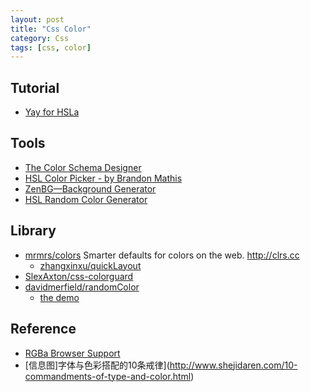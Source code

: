```yaml
---
layout: post
title: "Css Color"
category: Css
tags: [css, color]
--- 
```


## Tutorial

- [Yay for HSLa](http://css-tricks.com/yay-for-hsla/)

## Tools

- [The Color Schema Designer](http://paletton.com/#uid=13F050kayGc1+Ga4mIUhqAonvAZ)
- [HSL Color Picker - by Brandon Mathis](http://hslpicker.com/#ff0084)
- [ZenBG—Background Generator](http://mudcu.be/bg/)
- [HSL Random Color Generator](http://www.mattgroeber.com/utilities/random-color-generator/)

## Library

- [mrmrs/colors](https://github.com/mrmrs/colors) Smarter defaults for colors on the web. <http://clrs.cc>
    + [zhangxinxu/quickLayout](https://github.com/zhangxinxu/quickLayout)
- [SlexAxton/css-colorguard](https://github.com/SlexAxton/css-colorguard)
- [davidmerfield/randomColor](https://github.com/davidmerfield/randomColor)
    + [the demo](http://llllll.li/randomColor/)


## Reference

- [RGBa Browser Support](http://css-tricks.com/rgba-browser-support/)
- [信息图]字体与色彩搭配的10条戒律](http://www.shejidaren.com/10-commandments-of-type-and-color.html)
